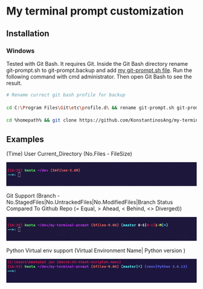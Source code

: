 # My terminal prompt customization

## Installation

### Windows

Tested with Git Bash. It requires Git. Inside the Git Bash directory rename git-prompt.sh to git-prompt.backup and add [my git-prompt.sh file](git-prompt.sh). Run the following command with cmd administrator. Then open Git Bash to see the result.

```bash
# Rename currect git bash profile for backup

cd C:\Program Files\Git\etc\profile.d\ && rename git-prompt.sh git-prompt.backup

cd %homepath% && git clone https://github.com/KonstantinosAng/my-terminal-prompt && cd my-terminal-prompt && copy git-prompt.sh "C:\Program Files\Git\etc\profile.d\"

```

## Examples

<p align='center'>
  <p> (Time) User Current_Directory (No.Files - FileSize) </p>
  <img src="./img/img1.png"/>
  <p> Git Support (Branch - No.StagedFiles|No.UntrackedFiles|No.ModifiedFiles|Branch Status Compared To Github Repo (= Equal, > Ahead, < Behind, <> Diverged)) </p>
  <img src="./img/img2.png"/>
  <p> Python Virtual env support (Virtual Environment Name| Python version ) </p>
  <img src="./img/img3.png"/>
</p>